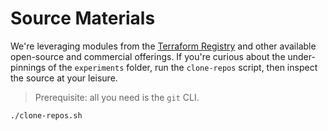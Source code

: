 # Source Materials

We're leveraging modules from the [Terraform Registry](https://registry.terraform.io) and other available open-source and commercial offerings.
If you're curious about the under-pinnings of the `experiments` folder, run the `clone-repos` script, then inspect the source at your leisure.

> Prerequisite: all you need is the `git` CLI.

```
./clone-repos.sh
```